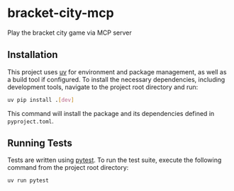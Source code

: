 # bracket-city-mcp
Play the bracket city game via MCP server

## Installation
This project uses [uv](https://github.com/astral-sh/uv) for environment and package management, as well as a build tool if configured. To install the necessary dependencies, including development tools, navigate to the project root directory and run:
```bash
uv pip install .[dev]
```
This command will install the package and its dependencies defined in `pyproject.toml`.

## Running Tests
Tests are written using [pytest](https://docs.pytest.org/). To run the test suite, execute the following command from the project root directory:
```bash
uv run pytest
```
